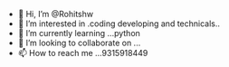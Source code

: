 - 👋 Hi, I’m @Rohitshw
- 👀 I’m interested in .coding developing and technicals..
- 🌱 I’m currently learning ...python
- 💞️ I’m looking to collaborate on ...
- 📫 How to reach me ...9315918449

<!---
Rohitshw/Rohitshw is a ✨ special ✨ repository because its `README.md` (this file) appears on your GitHub profile.
You can click the Preview link to take a look at your changes.
--->

